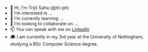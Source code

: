 - 👋 Hi, I’m Trijit Saha (@tri-jet)
- 👀 I’m interested in ...
- 🌱 I’m currently learning ...
- 💞️ I’m looking to collaborate on ...
- 📫 You can speak with me on [LinkedIn](https://www.linkedin.com/in/trijitsaha/)
- 🎓 I am currently in my 3rd year at the University of Nottingham, studying a BSc Computer Science degree.

<!---
tri-jet/tri-jet is a ✨ special ✨ repository because its `README.md` (this file) appears on your GitHub profile.
You can click the Preview link to take a look at your changes.
--->
